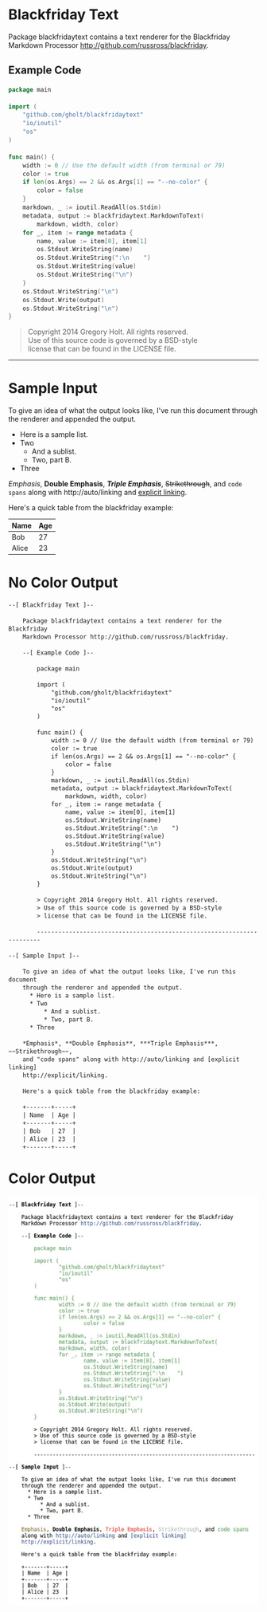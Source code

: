 # Blackfriday Text

Package blackfridaytext contains a text renderer for the Blackfriday Markdown
Processor http://github.com/russross/blackfriday.

## Example Code

```go
package main

import (
    "github.com/gholt/blackfridaytext"
    "io/ioutil"
    "os"
)

func main() {
    width := 0 // Use the default width (from terminal or 79)
    color := true
    if len(os.Args) == 2 && os.Args[1] == "--no-color" {
        color = false
    }
    markdown, _ := ioutil.ReadAll(os.Stdin)
    metadata, output := blackfridaytext.MarkdownToText(
        markdown, width, color)
    for _, item := range metadata {
        name, value := item[0], item[1]
        os.Stdout.WriteString(name)
        os.Stdout.WriteString(":\n    ")
        os.Stdout.WriteString(value)
        os.Stdout.WriteString("\n")
    }
    os.Stdout.WriteString("\n")
    os.Stdout.Write(output)
    os.Stdout.WriteString("\n")
}
```

> Copyright 2014 Gregory Holt. All rights reserved.  
> Use of this source code is governed by a BSD-style  
> license that can be found in the LICENSE file.

---

# Sample Input

To give an idea of what the output looks like, I've run this document through
the renderer and appended the output.

 *  Here is a sample list.
 *  Two
     *  And a sublist.
     *  Two, part B.
 *  Three

*Emphasis*, **Double Emphasis**, ***Triple Emphasis***, ~~Strikethrough~~, and `code spans` along with http://auto/linking and [explicit linking](http://explicit/linking).

Here's a quick table from the blackfriday example:

Name  | Age
------|----
Bob   | 27
Alice | 23

# No Color Output

```
--[ Blackfriday Text ]--

    Package blackfridaytext contains a text renderer for the Blackfriday
    Markdown Processor http://github.com/russross/blackfriday.

    --[ Example Code ]--

        package main

        import (
            "github.com/gholt/blackfridaytext"
            "io/ioutil"
            "os"
        )

        func main() {
            width := 0 // Use the default width (from terminal or 79)
            color := true
            if len(os.Args) == 2 && os.Args[1] == "--no-color" {
                color = false
            }
            markdown, _ := ioutil.ReadAll(os.Stdin)
            metadata, output := blackfridaytext.MarkdownToText(
                markdown, width, color)
            for _, item := range metadata {
                name, value := item[0], item[1]
                os.Stdout.WriteString(name)
                os.Stdout.WriteString(":\n    ")
                os.Stdout.WriteString(value)
                os.Stdout.WriteString("\n")
            }
            os.Stdout.WriteString("\n")
            os.Stdout.Write(output)
            os.Stdout.WriteString("\n")
        }

        > Copyright 2014 Gregory Holt. All rights reserved.
        > Use of this source code is governed by a BSD-style
        > license that can be found in the LICENSE file.

        -----------------------------------------------------------------------

--[ Sample Input ]--

    To give an idea of what the output looks like, I've run this document
    through the renderer and appended the output.
      * Here is a sample list.
      * Two
          * And a sublist.
          * Two, part B.
      * Three

    *Emphasis*, **Double Emphasis**, ***Triple Emphasis***, ~~Strikethrough~~,
    and "code spans" along with http://auto/linking and [explicit linking]
    http://explicit/linking.

    Here's a quick table from the blackfriday example:

    +-------+-----+
    | Name  | Age |
    +-------+-----+
    | Bob   | 27  |
    | Alice | 23  |
    +-------+-----+
```

# Color Output

![](screenshot.jpg)
